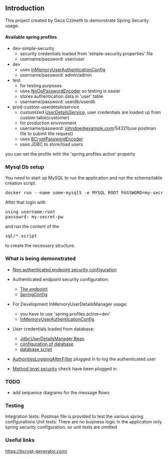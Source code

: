 ## Introduction

This project created by Geza Czimeth to demonstrate Spring Security usage.

#### Available spring profiles

- dev-simple-security
  - security credentials loaded from 'simple-security.properties' file
  - username/password: user/user
- dev 
  - uses [InMemoryUserAuthenticationConfig](https://github.com/Geza-Czimeth/security-demonstration-geza-czimeth/blob/a652b225a0f11805442647180878c517ffc6383c/src/main/java/com/bigfish/securitydemonstration/config/security/inmemory/InMemoryUserAuthenticationConfig.java)
  - username/password: admin/admin
- test
  - for testing purposes 
  - uses [NoOpPasswordEncoder](https://github.com/Geza-Czimeth/security-demonstration-geza-czimeth/blob/a652b225a0f11805442647180878c517ffc6383c/src/main/java/com/bigfish/securitydemonstration/config/security/jdbc/JdbcBasedUserDetailsManager.java) so testing is easier
  - stores authentication data in 'user' table
  - username/password: userdb/userdb 
- prod-custom-userdetailsservice
  - customized [UserDetailsService](https://github.com/Geza-Czimeth/security-demonstration-geza-czimeth/blob/4a7a0d6ed8357a0c70244ac941db58678f20b514/src/main/java/com/bigfish/securitydemonstration/config/security/custom/CustomUserDetailsService.java), user credentials are loaded up from custom table(customer)
  - for production environment
  - username/password: johndoe@example.com/54321(use postman file to submit the request)
  - uses [BCryptPasswordEncoder](https://github.com/Geza-Czimeth/security-demonstration-geza-czimeth/blob/4a7a0d6ed8357a0c70244ac941db58678f20b514/src/main/java/com/bigfish/securitydemonstration/config/security/custom/CustomSecurityConfig.java)
  - uses JDBC to store/load users

you can set the profile with the 'spring.profiles.active' property

### Mysql Db setup
You need to start up MySQL to run the application and run the schema/table creation script. 

<pre>
docker run --name some-mysql5 -e MYSQL_ROOT_PASSWORD=my-secret-pw -d -p 3306:3306 mysql
</pre>

After that login with
<pre>
using username:root
passowrd: my-secret-pw
</pre>
and run the content of the
<pre>
sql/*.script
</pre>
to create the necessary structure.

### What is being demonstrated

- [Non authenticated endpoint security configuration](https://github.com/Geza-Czimeth/security-demonstration-geza-czimeth/blob/4a7a0d6ed8357a0c70244ac941db58678f20b514/src/main/java/com/bigfish/securitydemonstration/config/security/custom/CustomtSecurityConfig.java)
- Authenticated endpoint security configuration:
  - [The endpoint](https://github.com/Geza-Czimeth/security-demonstration-geza-czimeth/blob/4a7a0d6ed8357a0c70244ac941db58678f20b514/src/main/java/com/bigfish/securitydemonstration/controller/UserController.java#L16)     
  - [SpringConfig](https://github.com/Geza-Czimeth/security-demonstration-geza-czimeth/blob/4a7a0d6ed8357a0c70244ac941db58678f20b514/src/main/java/com/bigfish/securitydemonstration/config/security/ProjectSecurityConfig.java#L22)

- For Development InMemoryUserDetailsManager usage:
  - you have to use 'spring.profiles.active=dev'
  - [InMemoryUserAuthenticationConfig](https://github.com/Geza-Czimeth/security-demonstration-geza-czimeth/blob/a652b225a0f11805442647180878c517ffc6383c/src/main/java/com/bigfish/securitydemonstration/config/security/inmemory/InMemoryUserAuthenticationConfig.java)

- User credentials loaded from database:
  - [JdbcUserDetailsManager Bean](https://github.com/Geza-Czimeth/security-demonstration-geza-czimeth/blob/a652b225a0f11805442647180878c517ffc6383c/src/main/java/com/bigfish/securitydemonstration/config/security/jdbc/JdbcBasedUserDetailsManager.java#L15)
  - [configuration of database](https://github.com/Geza-Czimeth/security-demonstration-geza-czimeth/blob/a652b225a0f11805442647180878c517ffc6383c/src/main/resources/application.properties#L9)
  - [database script](https://github.com/Geza-Czimeth/security-demonstration-geza-czimeth/blob/4a7a0d6ed8357a0c70244ac941db58678f20b514/assets/sql/secruity_scheme.sql)

- [AuthoritiesLoggingAfterFilter](https://github.com/Geza-Czimeth/security-demonstration-geza-czimeth/blob/4a7a0d6ed8357a0c70244ac941db58678f20b514/src/main/java/com/bigfish/securitydemonstration/filter/AuthoritiesLoggingAfterFilter.java#L11) plugged in to log the authenticated user
- [Method level security]() check have been plugged in


### TODO

- add sequence diagrams for the message flows

### Testing

Integration tests: Postman file is provided to test the various spring configurations
Unit tests: There are no business logic in the application only spring security configuration, so unit tests are omitted

### Useful links
https://bcrypt-generator.com/
